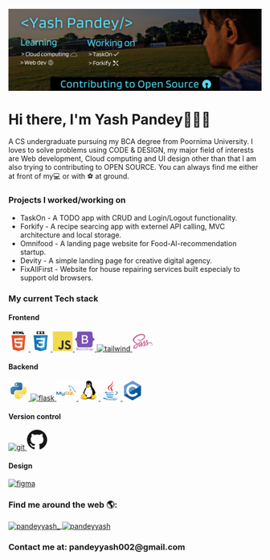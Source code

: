 <img align="center" src="https://github.com/yashpandey002/yashpandey002/blob/f51c95f71f21b2066cca8d3bea05dbca87688014/img/yashpandey002-banner.png" alt="pandeyyash"/></a>
<h1>Hi there, I'm Yash Pandey👋👨‍💻</h1>
<p>A CS undergraduate pursuing my BCA degree from Poornima University. I loves to solve problems using CODE & DESIGN, my major field of interests are Web development, Cloud computing and UI design other than that I am also trying to contributing to OPEN SOURCE. You can always find me either at front of my💻 or with ⚽ at ground.</p>
<h3>Projects I worked/working on</h3>
<ul>
  <li>TaskOn - A TODO app with CRUD and Login/Logout functionality.</li>
  <li>Forkify - A recipe searcing app with externel API calling, MVC architecture and local storage.</li>
  <li>Omnifood - A landing page website for Food-AI-recommendation startup.</li>
  <li>Devity - A simple landing page for creative digital agency.</li>
  <li>FixAllFirst - Website for house repairing services built especialy to support old browsers.</li>
</ul>
<h3>My current Tech stack</h3>
  
<h4>Frontend</h4>
  <a href="https://www.w3.org/html/" target="_blank" rel="noreferrer">
    <img src="https://raw.githubusercontent.com/devicons/devicon/master/icons/html5/html5-original-wordmark.svg" alt="html5" width="40" height="40" />
  </a>
    <a href="https://www.w3schools.com/css/" target="_blank" rel="noreferrer">
    <img src="https://raw.githubusercontent.com/devicons/devicon/master/icons/css3/css3-original-wordmark.svg" alt="css3" width="40" height="40" />
  </a>
    <a href="https://developer.mozilla.org/en-US/docs/Web/JavaScript" target="_blank" rel="noreferrer">
    <img src="https://raw.githubusercontent.com/devicons/devicon/master/icons/javascript/javascript-original.svg" alt="javascript" width="40" height="40" />
  </a>
    <a href="https://getbootstrap.com" target="_blank" rel="noreferrer">
    <img src="https://raw.githubusercontent.com/devicons/devicon/master/icons/bootstrap/bootstrap-plain-wordmark.svg" alt="bootstrap" width="40" height="40" />
  </a>
    <a href="https://tailwindcss.com/" target="_blank" rel="noreferrer">
    <img src="https://www.vectorlogo.zone/logos/tailwindcss/tailwindcss-icon.svg" alt="tailwind" width="40" height="40" />
  </a>
    <a href="https://sass-lang.com" target="_blank" rel="noreferrer">
    <img src="https://raw.githubusercontent.com/devicons/devicon/master/icons/sass/sass-original.svg" alt="sass" width="40" height="40" />
  </a>
<h4>Backend</h4>
  <a href="https://www.python.org" target="_blank" rel="noreferrer">
    <img src="https://raw.githubusercontent.com/devicons/devicon/master/icons/python/python-original.svg" alt="python" width="40" height="40" />
  </a>
    <a href="https://flask.palletsprojects.com/" target="_blank" rel="noreferrer">
    <img src="https://www.vectorlogo.zone/logos/pocoo_flask/pocoo_flask-icon.svg" alt="flask" width="40" height="40" />
  </a>
  <a href="https://www.mysql.com/" target="_blank" rel="noreferrer"> <img src="https://raw.githubusercontent.com/devicons/devicon/master/icons/mysql/mysql-original-wordmark.svg" alt="mysql" width="40" height="40"/> </a>
    <a href="https://www.linux.org/" target="_blank" rel="noreferrer">
    <img src="https://raw.githubusercontent.com/devicons/devicon/master/icons/linux/linux-original.svg" alt="linux" width="40" height="40" />
  </a>
    <a href="https://www.java.com" target="_blank" rel="noreferrer">
    <img src="https://raw.githubusercontent.com/devicons/devicon/master/icons/java/java-original.svg" alt="java" width="40" height="40" />
  </a>
    <a href="https://www.cprogramming.com/" target="_blank" rel="noreferrer">
    <img src="https://raw.githubusercontent.com/devicons/devicon/master/icons/c/c-original.svg" alt="c" width="40" height="40" />
  </a>
<h4>Version control</h4>
  <a href="https://git-scm.com/" target="_blank" rel="noreferrer">
    <img src="https://www.vectorlogo.zone/logos/git-scm/git-scm-icon.svg" alt="git" width="40" height="40" />
  </a>
  <a href="https://github.com/" target="_blank" rel="noreferrer">
    <img src="https://github.com/yashpandey002/yashpandey002/blob/94f8a7573a666c29cfea8286a12d05cda1da0c24/img/GitHub-Mark-64px.png" alt="git" width="40" height="40" />
  </a>
<h4>Design</h4>
  <a href="https://www.figma.com/" target="_blank" rel="noreferrer">
    <img src="https://www.vectorlogo.zone/logos/figma/figma-icon.svg" alt="figma" width="40" height="40" />
  </a>
<h3>Find me around the web 🌎:</h3>
  <a href="https://twitter.com/pandeyyash_" target="blank">
    <img align="center" src="https://raw.githubusercontent.com/rahuldkjain/github-profile-readme-generator/master/src/images/icons/Social/twitter.svg" alt="pandeyyash_" height="30" width="40" />
  </a>
  <a href="https://linkedin.com/in/pandeyyash" target="blank">
    <img align="center" src="https://raw.githubusercontent.com/rahuldkjain/github-profile-readme-generator/master/src/images/icons/Social/linked-in-alt.svg" alt="pandeyyash" height="30" width="40" />
  </a>
  
<h3>Contact me at: pandeyyash002@gmail.com</h3>
